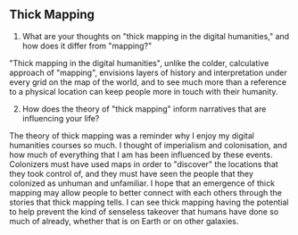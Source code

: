 ## Thick Mapping

1. What are your thoughts on "thick mapping in the digital humanities," and how does it differ from "mapping?"

"Thick mapping in the digital humanities", unlike the colder, calculative approach of "mapping", envisions layers of history and interpretation under every grid on the map of the world, and to see much more than a reference to a physical location can keep people more in touch with their humanity. 

2. How does the theory of "thick mapping" inform narratives that are influencing your life?

The theory of thick mapping was a reminder why I enjoy my digital humanities courses so much. I thought of imperialism and colonisation, and how much of everything that I am has been influenced by these events. Colonizers must have used maps in order to "discover" the locations that they took control of, and they must have seen the people that they colonized as unhuman and unfamiliar. I hope that an emergence of thick mapping may allow people to better connect with each others through the stories that thick mapping tells. I can see thick mapping having the potential to help prevent the kind of senseless takeover that humans have done so much of already, whether that is on Earth or on other galaxies. 